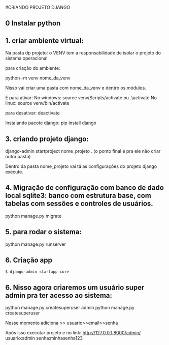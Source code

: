 #CRIANDO PROJETO DJANGO

## 0 Instalar python

## 1. criar ambiente virtual:

Na pasta dp projeto:
o VENV tem a responsabilidade de isolar o projeto do sistema operacional.

para criação do ambiente:

python -m venv nome_da_venv

Nisso vai criar uma pasta com nome_da_venv e dentro os módulos.

E para ativar:
No windows: source venv/Scripts/activate ou .\activate
No linux: source venv/bin/activate

para desativar: deactivate


Instalando pacote django:
pip install django

## 3. criando projeto django:
django-admin startproject nome_projeto . (o ponto final é pra ele não criar outra pasta)

Dentro da pasta nome_projeto vai tá as configurações do projeto django execute.


## 4. Migração de configuração com banco de dado local sqlite3: banco com estrutura base, com tabelas com sessões e controles de usuários.
python manage.py migrate

## 5. para rodar o sistema:
python manage.py runserver


## 6. Criação app

```
$ django-admin startapp core
```




## 6. Nisso agora criaremos um usuário super admin pra ter acesso ao sistema:
python manage.py createsuperuser admin
python manage.py createsuperuser 

Nesse momento adiciona >> usuario>>email>>senha

Após isso executar projeto e no link: http://127.0.0.1:8000/admin/
usuario:admin 
senha:minhasenha123




